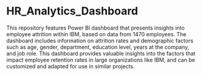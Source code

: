 # HR_Analytics_Dashboard
This repository features Power BI dashboard that presents insights into employee attrition within IBM, based on data from 1470 employees.
The dashboard includes information on attrition rates and demographic factors such as age, gender, department, education level, years at the company, and job role. 
This dashboard provides valuable insights into the factors that impact employee retention rates in large organizations like IBM, 
and can be customized and adapted for use in similar projects.

